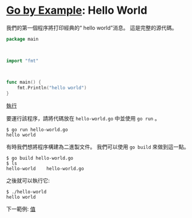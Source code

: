 # [Go by Example](../gobyexample.md): Hello World

我們的第一個程序將打印經典的“ hello world”消息。 這是完整的源代碼。

``` go
package main

	

import "fmt"

	

func main() {
    fmt.Println("hello world")
}
```
[執行](http://play.golang.org/p/NeviD0awXjt)

要運行該程序，請將代碼放在 `hello-world.go` 中並使用 `go run` 。

``` shell
$ go run hello-world.go
hello world
```

有時我們想將程序構建為二進製文件。 我們可以使用 `go build` 來做到這一點。

``` shell
$ go build hello-world.go
$ ls
hello-world    hello-world.go
```

之後就可以執行它:  

``` shell
$ ./hello-world
hello world
```

下一範例: [值](values.md)
